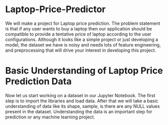 # Laptop-Price-Predictor
We will make a project for Laptop price prediction. The problem statement is that if any user wants to buy a laptop then our application should be compatible to provide a tentative price of laptop according to the user configurations. Although it looks like a simple project or just developing a model, the dataset we have is noisy and needs lots of feature engineering, and preprocessing that will drive your interest in developing this project.
# Basic Understanding of Laptop Price Prediction Data
Now let us start working on a dataset in our Jupyter Notebook. The first step is to import the libraries and load data. After that we will take a basic understanding of data like its shape, sample, is there are any NULL values present in the dataset. Understanding the data is an important step for prediction or any machine learning project.

